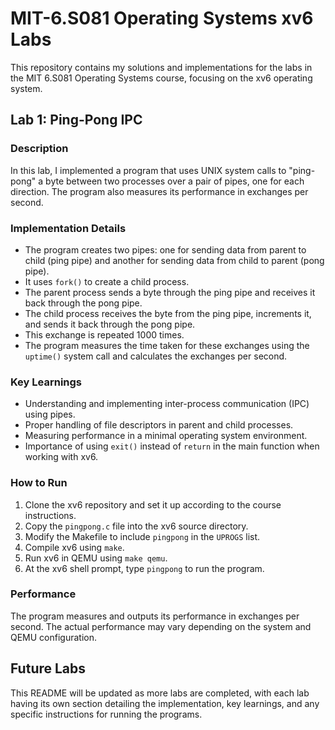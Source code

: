 # MIT-6.S081 Operating Systems xv6 Labs

This repository contains my solutions and implementations for the labs in the MIT 6.S081 Operating Systems course, focusing on the xv6 operating system.

## Lab 1: Ping-Pong IPC

### Description

In this lab, I implemented a program that uses UNIX system calls to "ping-pong" a byte between two processes over a pair of pipes, one for each direction. The program also measures its performance in exchanges per second.

### Implementation Details

- The program creates two pipes: one for sending data from parent to child (ping pipe) and another for sending data from child to parent (pong pipe).
- It uses `fork()` to create a child process.
- The parent process sends a byte through the ping pipe and receives it back through the pong pipe.
- The child process receives the byte from the ping pipe, increments it, and sends it back through the pong pipe.
- This exchange is repeated 1000 times.
- The program measures the time taken for these exchanges using the `uptime()` system call and calculates the exchanges per second.

### Key Learnings

- Understanding and implementing inter-process communication (IPC) using pipes.
- Proper handling of file descriptors in parent and child processes.
- Measuring performance in a minimal operating system environment.
- Importance of using `exit()` instead of `return` in the main function when working with xv6.

### How to Run

1. Clone the xv6 repository and set it up according to the course instructions.
2. Copy the `pingpong.c` file into the xv6 source directory.
3. Modify the Makefile to include `pingpong` in the `UPROGS` list.
4. Compile xv6 using `make`.
5. Run xv6 in QEMU using `make qemu`.
6. At the xv6 shell prompt, type `pingpong` to run the program.

### Performance

The program measures and outputs its performance in exchanges per second. The actual performance may vary depending on the system and QEMU configuration.

## Future Labs

This README will be updated as more labs are completed, with each lab having its own section detailing the implementation, key learnings, and any specific instructions for running the programs.

